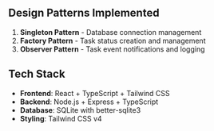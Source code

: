 ## Design Patterns Implemented

1. **Singleton Pattern** - Database connection management
2. **Factory Pattern** - Task status creation and management  
3. **Observer Pattern** - Task event notifications and logging

## Tech Stack

- **Frontend**: React + TypeScript + Tailwind CSS
- **Backend**: Node.js + Express + TypeScript
- **Database**: SQLite with better-sqlite3
- **Styling**: Tailwind CSS v4
